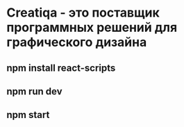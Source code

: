 # Creatiqa - это поставщик программных решений для графического дизайна

## npm install react-scripts
## npm run dev
## npm start
